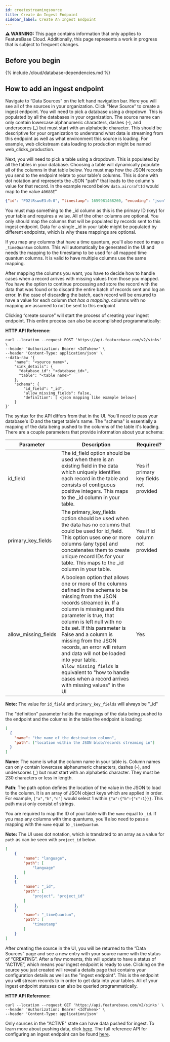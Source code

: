 ```yaml
---
id: createstreamingsource
title: Create An Ingest Endpoint
sidebar_label: Create An Ingest Endpoint
---
```


 **⚠ WARNING:** This page contains information that only applies to FeatureBase Cloud. Additionally, this page represents a work in progress that is subject to frequent changes.

## Before you begin

{% include /cloud/database-dependencies.md %}

## How to add an ingest endpoint

Navigate to “Data Sources” on the left hand navigation bar. Here you will see all of the sources in your organization. Click “New Source” to create a ingest endpoint. You will need to pick a database using a dropdown. This is populated by all the databases in your organization. The source name can only contain lowercase alphanumeric characters, dashes (-), and underscores (_) but must start with an alphabetic character. This should be descriptive for your organization to understand what data is streaming from this endpoint as well as what environment this source is loading. For example, web clickstream data loading to production might be named web_clicks_production.

Next, you will need to pick a table using a dropdown. This is populated by all the tables in your database. Choosing a table will dynamically populate all of the columns in that table below. You must map how the JSON records you send to the endpoint relate to your table's columns. This is done with dot notation and represents the JSON "path" that leads to the column's value for that record. In the example record below `data.aircraftId` would map to the value `40688E`"

```json
{"id": "PD2tRswoE3:0:0", "timestamp": 1659981468260, "encoding": "json", "data": {"aircraftId": "40688E", "lat": 45.1199, "long": -43.416, "track": 250, "altitude": 37996, "speed": 495, "type": "B788", "reg": "G-ZBJA", "origin": "LHR", "destination": "BNA", "iataId": "", "icaoId": "BAW223N", "airline": "BAW"}, "name": "data"}
```

You must map something to the _id column as this is the primary ID (key) for your table and requires a value. All of the other columns are optional. You only should map the columns that will be populated by records sent to this ingest endpoint. Data for a single _id in your table might be populated by different endpoints, which is why these mappings are optional.

If you map any columns that have a time quantum, you'll also need to map a `_timeQuantum` column. This will automatically be generated in the UI and needs the mapping to the timestamp to be used for all mapped time quantum columns. It is valid to have multiple columns use the same mapping.

After mapping the columns you want, you have to decide how to handle cases when a record arrives with missing values from those you mapped. You have the option to continue processing and store the record with the data that was found or to discard the entire batch of records sent and log an error. In the case of discarding the batch, each record will be ensured to have a value for each column *that has a mapping*. columns with no mapping are assumed to not be sent to this endpoint

Clicking “create source” will start the process of creating your ingest endpoint. This entire process can also be accomplished programmatically:

**HTTP API Reference:**
```shell
curl --location --request POST 'https://api.featurebase.com/v2/sinks' \
--header 'Authorization: Bearer <IdToken>' \
--header 'Content-Type: application/json' \
--data-raw '{    
    "name": "<source name>",    
  	"sink_details": {
      "database_id": "<database_id>",
      "table": "<table name>"
    },
    "schema": {
        "id_field": "_id",
        "allow_missing_fields": false,
        "definition": [ <json mapping like example below>]
    }
}'
```

The syntax for the API differs from that in the UI. You'll need to pass your database's ID and the target table's name. The "schema" is essentially a mapping of the data being pushed to the columns of the table it's loading. There are a couple parameters that provide information about your schema:

|Parameter| Description  | Required? |
| ------- | ------------ | --------- |
|id_field   |  The id_field option should be used when there is an existing field in the data which uniquely identifies each record in the table and consists of contiguous positive integers. This maps to the _id column in your table. | Yes if primary key fields not provided |
|primary_key_fields  |  The primary_key_fields option should be used when the data has no columns that could be used for id_field. This option uses one or more columns (any type) and concatenates them to create unique record IDs for your table. This maps to the _id column in your table. | Yes if id column not provided |
|allow_missing_fields  |  A boolean option that allows one or more of the columns defined in the schema to be missing from the JSON records streamed in. If a column is missing and this parameter is true, that column is left null with no bits set. If this parameter is False and a column is missing from the JSON records, an error will return and data will not be loaded into your table. `allow_missing_fields` is equivalent to "how to handle cases when a record arrives with missing values" in the UI | Yes |

 **Note:** The value for `id_field` and `primary_key_fields` will always be "_id"

The "definition" parameter holds the mappings of the data being pushed to the endpoint and the columns in the table the endpoint is loading:

```json
[
  {
    "name": "the name of the destination column",
    "path": ["location within the JSON blob/records streaming in"]
  }
]
```

**Name**: The name is what the column name in your table is. Column names can only contain lowercase alphanumeric characters, dashes (-), and underscores (_) but must start with an alphabetic character. They must be 230 characters or less in length.

**Path**: The path option defines the location of the value in the JSON to load to the column. It is an array of JSON object keys which are applied in order. For example, `["a","b","c"]` would select 1 within `{"a":{"b":{"c":1}}}`. This path must only consist of strings.

You are required to map the ID of your table with the `name` equal to  `_id`. If you map any columns with time quantums, you'll also need to pass a mapping with the `name` equal to `_timeQuantum`.

 **Note:** The UI uses dot notation, which is translated to an array as a value for `path` as can be seen with `project_id` below.


```json
[
    {
        "name": "language",
        "path": [
            "language"
        ]
    },
    {
        "name": "_id",
        "path": [
            "project", "project_id"
        ]
    },
    {
        "name": "_timeQuantum",
        "path": [
            "timestamp"
        ]
    }
]
```

After creating the source in the UI, you will be returned to the “Data Sources” page and see a new entry with your source name with the status of “CREATING”. After a few moments, this will update to have a status of “ACTIVE”, which means your ingest endpoint is ready to use. Clicking on the source you just created will reveal a details page that contains your configuration details as well as the "ingest endpoint". This is the endpoint you will stream records to in order to get data into your tables. All of your ingest endpoint statuses can also be queried programmatically.

**HTTP API Reference:**
```shell
curl --location --request GET 'https://api.featurebase.com/v2/sinks' \
--header 'Authorization: Bearer <IdToken>' \
--header 'Content-Type: application/json'
```

Only sources in the "ACTIVE" state can have data pushed for ingest. To learn more about pushing data, click [here](/cloud/cloud-data-ingestion/streaming-https-endpoint/stream-ingest-endpoint). The full reference API for configuring an ingest endpoint can be found [here](/cloud/cloud-api/cloud-api).
